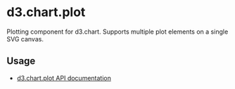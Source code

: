 # d3.chart.plot

Plotting component for d3.chart. Supports multiple plot elements
on a single SVG canvas.

## Usage

* [d3.chart.plot API documentation](http://peteb4ker.github.io/d3.chart/doc/classes/d3.chart.Plot.html)